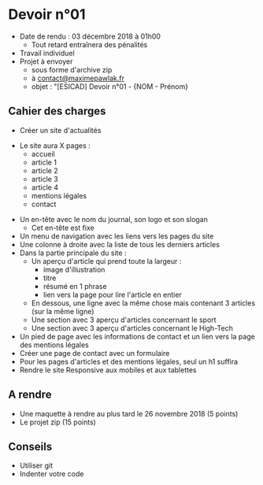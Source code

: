 # Devoir n°01

- Date de rendu : 03 décembre 2018 à 01h00
  - Tout retard entraînera des pénalités
- Travail individuel
- Projet à envoyer
  - sous forme d'archive zip
  - à contact@maximepawlak.fr
  - objet : "[ESICAD] Devoir n°01 - {NOM - Prénom}

## Cahier des charges

- Créer un site d'actualités

* Le site aura X pages :
  - accueil
  - article 1
  - article 2
  - article 3
  - article 4
  - mentions légales
  - contact

- Un en-tête avec le nom du journal, son logo et son slogan
  - Cet en-tête est fixe
- Un menu de navigation avec les liens vers les pages du site
- Une colonne à droite avec la liste de tous les derniers articles
- Dans la partie principale du site :
  - Un aperçu d'article qui prend toute la largeur :
    - image d'illustration
    - titre
    - résumé en 1 phrase
    - lien vers la page pour lire l'article en entier
  - En dessous, une ligne avec la même chose
    mais contenant 3 articles (sur la même ligne)
  - Une section avec 3 aperçu d'articles concernant le sport
  - Une section avec 3 aperçu d'articles concernant le High-Tech
- Un pied de page avec les informations de contact et un lien vers la page des mentions légales
- Créer une page de contact avec un formulaire
- Pour les pages d'articles et des mentions légales, seul un h1 suffira
- Rendre le site Responsive aux mobiles et aux tablettes

## A rendre

- Une maquette à rendre au plus tard le 26 novembre 2018 (5 points)
- Le projet zip (15 points)

## Conseils

- Utiliser git
- Indenter votre code
